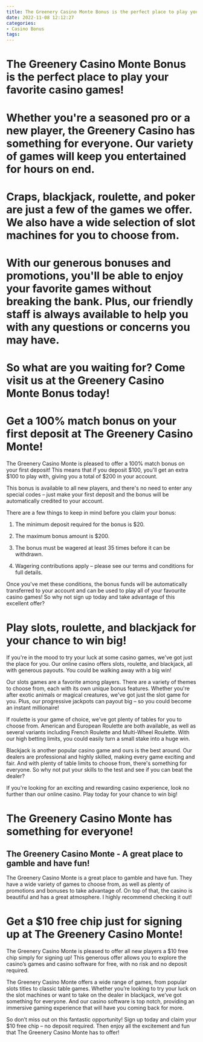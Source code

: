 ```yaml
---
title: The Greenery Casino Monte Bonus is the perfect place to play your favorite casino games!
date: 2022-11-08 12:12:27
categories:
- Casino Bonus
tags:
---
```



#  The Greenery Casino Monte Bonus is the perfect place to play your favorite casino games!

# Whether you're a seasoned pro or a new player, the Greenery Casino has something for everyone. Our variety of games will keep you entertained for hours on end.

# Craps, blackjack, roulette, and poker are just a few of the games we offer. We also have a wide selection of slot machines for you to choose from.

# With our generous bonuses and promotions, you'll be able to enjoy your favorite games without breaking the bank. Plus, our friendly staff is always available to help you with any questions or concerns you may have.

# So what are you waiting for? Come visit us at the Greenery Casino Monte Bonus today!

#  Get a 100% match bonus on your first deposit at The Greenery Casino Monte!

The Greenery Casino Monte is pleased to offer a 100% match bonus on your first deposit! This means that if you deposit $100, you'll get an extra $100 to play with, giving you a total of $200 in your account.

This bonus is available to all new players, and there's no need to enter any special codes – just make your first deposit and the bonus will be automatically credited to your account.

There are a few things to keep in mind before you claim your bonus:

1. The minimum deposit required for the bonus is $20.

2. The maximum bonus amount is $200.

3. The bonus must be wagered at least 35 times before it can be withdrawn.

4. Wagering contributions apply – please see our terms and conditions for full details.


Once you've met these conditions, the bonus funds will be automatically transferred to your account and can be used to play all of your favourite casino games! So why not sign up today and take advantage of this excellent offer?

#  Play slots, roulette, and blackjack for your chance to win big!

If you're in the mood to try your luck at some casino games, we've got just the place for you. Our online casino offers slots, roulette, and blackjack, all with generous payouts. You could be walking away with a big win!

Our slots games are a favorite among players. There are a variety of themes to choose from, each with its own unique bonus features. Whether you're after exotic animals or magical creatures, we've got just the slot game for you. Plus, our progressive jackpots can payout big – so you could become an instant millionaire!

If roulette is your game of choice, we've got plenty of tables for you to choose from. American and European Roulette are both available, as well as several variants including French Roulette and Multi-Wheel Roulette. With our high betting limits, you could easily turn a small stake into a huge win.

Blackjack is another popular casino game and ours is the best around. Our dealers are professional and highly skilled, making every game exciting and fair. And with plenty of table limits to choose from, there's something for everyone. So why not put your skills to the test and see if you can beat the dealer?

If you're looking for an exciting and rewarding casino experience, look no further than our online casino. Play today for your chance to win big!

#  The Greenery Casino Monte has something for everyone!

## The Greenery Casino Monte - A great place to gamble and have fun!

The Greenery Casino Monte is a great place to gamble and have fun. They have a wide variety of games to choose from, as well as plenty of promotions and bonuses to take advantage of. On top of that, the casino is beautiful and has a great atmosphere. I highly recommend checking it out!

#  Get a $10 free chip just for signing up at The Greenery Casino Monte!

The Greenery Casino Monte is pleased to offer all new players a $10 free chip simply for signing up! This generous offer allows you to explore the casino’s games and casino software for free, with no risk and no deposit required.

The Greenery Casino Monte offers a wide range of games, from popular slots titles to classic table games. Whether you’re looking to try your luck on the slot machines or want to take on the dealer in blackjack, we’ve got something for everyone. And our casino software is top notch, providing an immersive gaming experience that will have you coming back for more.

So don’t miss out on this fantastic opportunity! Sign up today and claim your $10 free chip – no deposit required. Then enjoy all the excitement and fun that The Greenery Casino Monte has to offer!